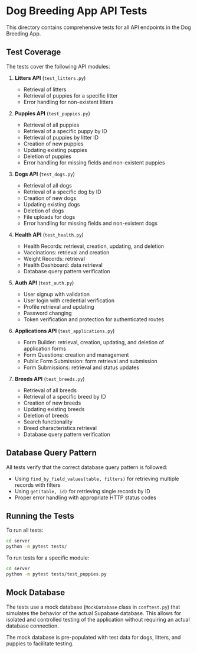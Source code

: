 # Dog Breeding App API Tests

This directory contains comprehensive tests for all API endpoints in the Dog Breeding App.

## Test Coverage

The tests cover the following API modules:

1. **Litters API** (`test_litters.py`)
   - Retrieval of litters
   - Retrieval of puppies for a specific litter
   - Error handling for non-existent litters

2. **Puppies API** (`test_puppies.py`)
   - Retrieval of all puppies
   - Retrieval of a specific puppy by ID
   - Retrieval of puppies by litter ID
   - Creation of new puppies
   - Updating existing puppies
   - Deletion of puppies
   - Error handling for missing fields and non-existent puppies

3. **Dogs API** (`test_dogs.py`)
   - Retrieval of all dogs
   - Retrieval of a specific dog by ID
   - Creation of new dogs
   - Updating existing dogs
   - Deletion of dogs
   - File uploads for dogs
   - Error handling for missing fields and non-existent dogs

4. **Health API** (`test_health.py`)
   - Health Records: retrieval, creation, updating, and deletion
   - Vaccinations: retrieval and creation
   - Weight Records: retrieval
   - Health Dashboard: data retrieval
   - Database query pattern verification

5. **Auth API** (`test_auth.py`)
   - User signup with validation
   - User login with credential verification
   - Profile retrieval and updating
   - Password changing
   - Token verification and protection for authenticated routes

6. **Applications API** (`test_applications.py`)
   - Form Builder: retrieval, creation, updating, and deletion of application forms
   - Form Questions: creation and management
   - Public Form Submission: form retrieval and submission
   - Form Submissions: retrieval and status updates

7. **Breeds API** (`test_breeds.py`)
   - Retrieval of all breeds
   - Retrieval of a specific breed by ID
   - Creation of new breeds
   - Updating existing breeds
   - Deletion of breeds
   - Search functionality
   - Breed characteristics retrieval
   - Database query pattern verification

## Database Query Pattern

All tests verify that the correct database query pattern is followed:
- Using `find_by_field_values(table, filters)` for retrieving multiple records with filters
- Using `get(table, id)` for retrieving single records by ID
- Proper error handling with appropriate HTTP status codes

## Running the Tests

To run all tests:

```bash
cd server
python -m pytest tests/
```

To run tests for a specific module:

```bash
cd server
python -m pytest tests/test_puppies.py
```

## Mock Database

The tests use a mock database (`MockDatabase` class in `conftest.py`) that simulates the behavior of the actual Supabase database. This allows for isolated and controlled testing of the application without requiring an actual database connection.

The mock database is pre-populated with test data for dogs, litters, and puppies to facilitate testing.
